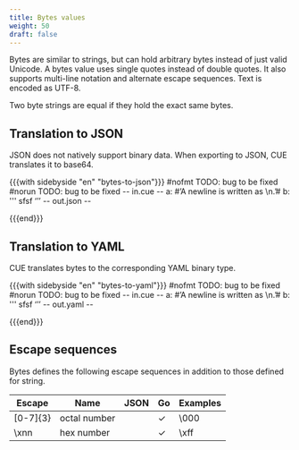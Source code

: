 ```yaml
---
title: Bytes values
weight: 50
draft: false
---
```


Bytes are similar to strings, but can hold arbitrary bytes instead of just valid
Unicode. A bytes value uses single quotes instead of double quotes.  It also
supports multi-line notation and alternate escape sequences. Text is encoded as
UTF-8.

Two byte strings are equal if they hold the exact same bytes.

## Translation to JSON

JSON does not natively support binary data.
When exporting to JSON, CUE translates it to base64.

{{{with sidebyside "en" "bytes-to-json"}}}
#nofmt TODO: bug to be fixed
#norun TODO: bug to be fixed
-- in.cue --
a: #’A newline is written as \n.’#
b: '''
    sfsf
    ‘’’
-- out.json --

{{{end}}}

## Translation to YAML

CUE translates bytes to the corresponding YAML binary type.

{{{with sidebyside "en" "bytes-to-yaml"}}}
#nofmt TODO: bug to be fixed
#norun TODO: bug to be fixed
-- in.cue --
a: #’A newline is written as \n.’#
b: '''
    sfsf
    ‘’’
-- out.yaml --

{{{end}}}

## Escape sequences

Bytes defines the following escape sequences in addition to those defined for
string.

| Escape | Name | JSON | Go | Examples |
| --- | --- | --- | --- | --- |
| \[0-7]{3} | octal number |  | ✓ | \000 |
| \xnn | hex number |  | ✓ | \xff |

<!-- TODO: should we deprecate octal numbers? -->
